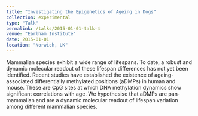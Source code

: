 ```yaml
---
title: "Investigating the Epigenetics of Ageing in Dogs"
collection: experimental
type: "Talk"
permalink: /talks/2015-01-01-talk-4
venue: "Earlham Institute"
date: 2015-01-01
location: "Norwich, UK"
---
```


Mammalian species exhibit a wide range of lifespans. To date, a robust and dynamic molecular readout of these lifespan differences has not yet been identified. Recent studies have established the existence of ageing-associated differentially methylated positions (aDMPs) in human and mouse. These are CpG sites at which DNA methylation dynamics show significant correlations with age. We hypothesise that aDMPs are pan-mammalian and are a dynamic molecular readout of lifespan variation among different mammalian species.
